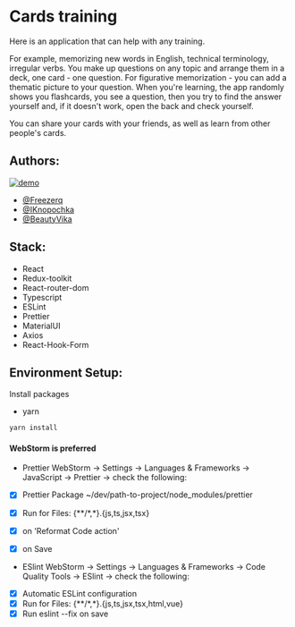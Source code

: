 # Cards training

Here is an application that can help with any training.

For example, memorizing new words in English, technical terminology, irregular verbs. You make up questions on any topic and arrange them in a deck, one card - one question.
For figurative memorization - you can add a thematic picture to your question.
When you're learning, the app randomly shows you flashcards, you see a question, then you try to find the answer yourself and, if it doesn't work, open the back and check yourself.

You can share your cards with your friends, as well as learn from other people's cards.

## Authors:

[![demo](https://img.shields.io/badge/-demo-brightgreen?style=for-the-badge&logo=github)](https://olgakapskaya.github.io/cards/)

- [@Freezerq](https://github.com/Freezerq)
- [@IKnopochka](https://github.com/IKnopochka)
- [@BeautyVika](https://github.com/BeautyVika)

## Stack:

- React
- Redux-toolkit
- React-router-dom
- Typescript
- ESLint
- Prettier
- MaterialUI
- Axios
- React-Hook-Form


## Environment Setup:

 Install packages

- yarn

```sh
yarn install
```
#### WebStorm is preferred

- Prettier
  WebStorm -> Settings -> Languages & Frameworks -> JavaScript -> Prettier -> check the following:

- [x] Prettier Package ~/dev/path-to-project/node_modules/prettier

- [x] Run for Files: {\*\*/\*,\*}.{js,ts,jsx,tsx}

- [x] on 'Reformat Code action'
- [x] on Save

* ESlint
  WebStorm -> Settings -> Languages & Frameworks -> Code Quality Tools -> ESlint -> check the following:

- [x] Automatic ESLint configuration
- [x] Run for Files: {\*\*/\*,\*}.{js,ts,jsx,tsx,html,vue}
- [x] Run eslint --fix on save

